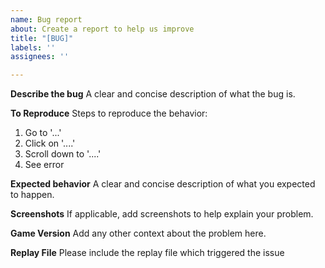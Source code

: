```yaml
---
name: Bug report
about: Create a report to help us improve
title: "[BUG]"
labels: ''
assignees: ''

---
```


<!-- Feel free to delete any section which doesn't make sense to include. Usually a brief description of what you did, the step to reproduce, and attaching the replay file (if applicable) is sufficient -->

**Describe the bug**
A clear and concise description of what the bug is.

**To Reproduce**
Steps to reproduce the behavior:
1. Go to '...'
2. Click on '....'
3. Scroll down to '....'
4. See error

**Expected behavior**
A clear and concise description of what you expected to happen.

**Screenshots**
If applicable, add screenshots to help explain your problem.

**Game Version**
Add any other context about the problem here.

**Replay File**
Please include the replay file which triggered the issue
